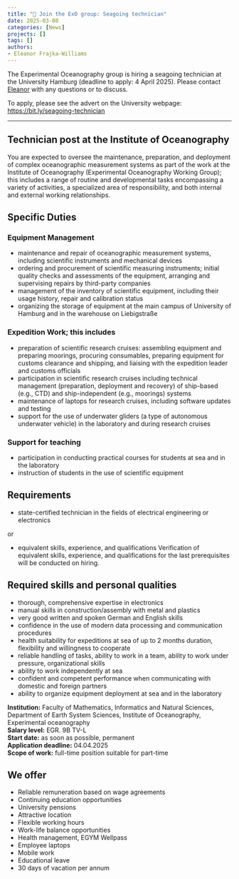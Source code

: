 ```yaml
---
title: "🤝 Join the ExO group: Seagoing technician"
date: 2025-03-08
categories: [News]
projects: []
tags: []
authors:
- Eleanor Frajka-Williams
---
```


The Experimental Oceanography group is hiring a seagoing technician at the University Hamburg (deadline to apply: 4 April 2025).  Please contact <a href="mailto:eleanor.frajka@uni-hamburg.de">Eleanor</a> with any questions or to discuss.  

To apply, please see the advert on the University webpage: <a href="https://www.uni-hamburg.de/en/stellenangebote/ausschreibung.html?jobID=c20451490b77be4c5beaf62530398b95b2e20054">https://bit.ly/seagoing-technician</a>



<hr/>

## Technician post at the Institute of Oceanography

You are expected to oversee the maintenance, preparation, and deployment of complex oceanographic measurement systems as part of the work at the Institute of Oceanography (Experimental Oceanography Working Group); this includes a range of routine and developmental tasks encompassing a variety of activities, a specialized area of responsibility, and both internal and external working relationships.


## Specific Duties

### Equipment Management

- maintenance and repair of oceanographic measurement systems, including scientific instruments and mechanical devices
- ordering and procurement of scientific measuring instruments; initial quality checks and assessments of the equipment, arranging and supervising repairs by third-party companies
- management of the inventory of scientific equipment, including their usage history, repair and calibration status
- organizing the storage of equipment at the main campus of University of Hamburg and in the warehouse on Liebigstraße

### Expedition Work; this includes

- preparation of scientific research cruises: assembling equipment and preparing moorings, procuring consumables, preparing equipment for customs clearance and shipping, and liaising with the expedition leader and customs officials
- participation in scientific research cruises including technical management (preparation, deployment and recovery) of ship-based (e.g., CTD) and ship-independent (e.g., moorings) systems
- maintenance of laptops for research cruises, including software updates and testing
- support for the use of underwater gliders (a type of autonomous underwater vehicle) in the laboratory and during research cruises

### Support for teaching

- participation in conducting practical courses for students at sea and in the laboratory
- instruction of students in the use of scientific equipment

## Requirements

- state-certified technician in the fields of electrical engineering or electronics

or

- equivalent skills, experience, and qualifications
Verification of equivalent skills, experience, and qualifications for the last prerequisites will be conducted on hiring.

## Required skills and personal qualities

- thorough, comprehensive expertise in electronics
- manual skills in construction/assembly with metal and plastics
- very good written and spoken German and English skills
- confidence in the use of modern data processing and communication procedures
- health suitability for expeditions at sea of up to 2 months duration, flexibility and willingness to cooperate
- reliable handling of tasks, ability to work in a team, ability to work under pressure, organizational skills
- ability to work independently at sea
- confident and competent performance when communicating with domestic and foreign partners
- ability to organize equipment deployment at sea and in the laboratory

**Institution:** Faculty of Mathematics, Informatics and Natural Sciences, Department of Earth System Sciences, Institute of Oceanography, Experimental oceanography<br/>
**Salary level:** EGR. 9B TV-L</br>
**Start date:** as soon as possible, permanent</br>
**Application deadline:** 04.04.2025<br/>
**Scope of work:** full-time position suitable for part-time

## We offer

- Reliable remuneration based on wage agreements
- Continuing education opportunities
- University pensions
- Attractive location
- Flexible working hours
- Work-life balance opportunities
- Health management, EGYM Wellpass
- Employee laptops
- Mobile work
- Educational leave
- 30 days of vacation per annum